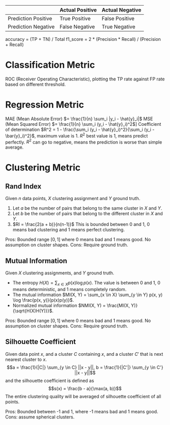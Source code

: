 
|                     | Actual Positive | Actual Negative |
| ------------------- | --------------- | --------------- |
| Prediction Positive | True Positive   | False Positive  |
| Prediction Negative | False Negative  | True Negative   |
accuracy = (TP + TN) / Total
f1_score = 2 * (Precision * Recall) / (Precision + Recall)

# Classification Metric
ROC (Receiver Operating Characteristic), plotting the TP rate against FP rate based on different threshold. 
# Regression Metric
MAE (Mean Absolute Error) $= \frac{1}{n} \sum_i |y_i - \hat{y}_i|$
MSE (Mean Squared Error) $= \frac{1}{n} \sum_i (y_i - \hat{y}_i)^2$]
Coefficient of determination $R^2 = 1 - \frac{\sum_i (y_i - \hat{y}_i)^2}{\sum_i (y_i - \bar{y}_i)^2}$, maximum value is 1. $R^2$ best value is 1, means predict perfectly. $R^2$ can go to negative, means the prediction is worse than simple average. 

# Clustering Metric
## Rand Index
Given $n$ data points, $X$ clustering assignment and $Y$ ground truth.
1. Let $a$ be the number of pairs that belong to the same cluster in $X$ and $Y$.
2. Let $b$ be the number of pairs that belong to the different cluster in $X$ and $Y$.
3. $RI = \frac{2(a + b)}{n(n-1)}$
This is bounded between 0 and 1, 0 means bad clustering and 1 means perfect clustering. 

Pros: Bounded range $[0, 1]$ where 0 means bad and 1 means good. No assumption on cluster shapes. 
Cons: Require ground truth. 
## Mutual Information
Given $X$ clustering assignments, and $Y$ ground truth.
- The entropy $H(X) = \sum_{x \in X} p(x) \log p(x)$. The value is between 0 and 1, 0 means deterministic, and 1 means completely random. 
- The mutual information $MI(X, Y) = \sum_{x \in X} \sum_{y \in Y} p(x, y) \log \frac{p(x, y)}{p(x)p(y)}$.
- Normalized mutual information $NMI(X, Y) = \frac{MI(X, Y)}{\sqrt{H(X)H(Y)}}$.

Pros: Bounded range $[0, 1]$ where 0 means bad and 1 means good. No assumption on cluster shapes. 
Cons: Require ground truth. 

## Silhouette Coefficient
Given data point $x$, and a cluster $C$ containing $x$, and a cluster $C'$ that is next nearest cluster to $x$.
$$a = \frac{1}{|C|} \sum_{y \in C} ||x - y||, b = \frac{1}{|C'|} \sum_{y \in C'} ||x - y||$$
and the silhouette coefficient is defined as
$$s(x) = \frac{b - a}{\max(a, b)}$$
The entire clustering quality will be averaged of silhouette coefficient of all points. 

Pros: Bounded between -1 and 1, where -1 means bad and 1 means good.
Cons: assume spherical clusters. 